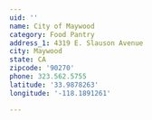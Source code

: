 ```yaml
---
uid: ''
name: City of Maywood
category: Food Pantry
address_1: 4319 E. Slauson Avenue
city: Maywood
state: CA
zipcode: '90270'
phone: 323.562.5755
latitude: '33.9878263'
longitude: '-118.1891261'

---
```

